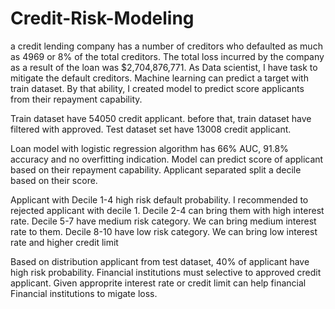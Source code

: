 # Credit-Risk-Modeling
 a credit lending company has a number of creditors who defaulted as much as 4969 or 8% of the total creditors. The total loss incurred by the company as a result of the loan was $2,704,876,771. As Data scientist, I have task to mitigate the default creditors. Machine learning can predict a target with train dataset. By that ability, I created model to predict score applicants from their repayment capability.

Train dataset have 54050 credit applicant.  before that, train dataset have filtered with approved. Test dataset set have 13008 credit applicant. 

Loan model with logistic regression algorithm has 66% AUC, 91.8% accuracy and no overfitting indication. Model can predict score of applicant based on their repayment capability. Applicant separated split a decile based on their score.

Applicant with Decile 1-4 high risk default probability. I recommended to rejected applicant with decile 1. Decile 2-4 can bring them with high interest rate. Decile 5-7 have medium risk category. We can bring medium interest rate to them. Decile 8-10 have low risk category. We can bring low interest rate and higher credit limit

Based on distribution applicant from test dataset, 40% of applicant have high risk probability. Financial institutions must selective to approved credit applicant. Given approprite interest rate or credit limit can help financial Financial institutions to migate loss.
